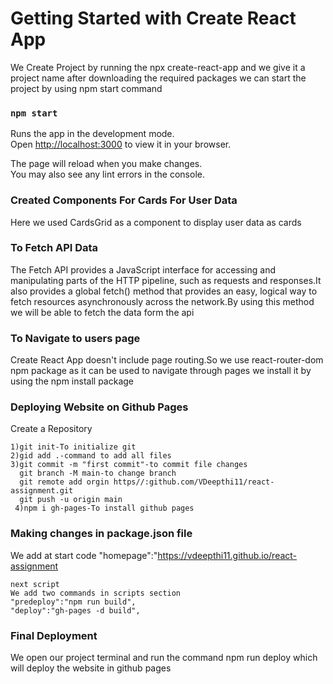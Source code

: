 # Getting Started with Create React App

We Create Project by running the npx create-react-app and we give it a project name after downloading the required packages we can start the project by using npm start command


### `npm start`

Runs the app in the development mode.\
Open [http://localhost:3000](http://localhost:3000) to view it in your browser.

The page will reload when you make changes.\
You may also see any lint errors in the console.


### Created Components For Cards For User Data

Here we used CardsGrid as a component to display user data as cards 

### To Fetch API Data

The Fetch API provides a JavaScript interface for accessing and manipulating parts of the HTTP pipeline, such as requests and responses.It also provides a global fetch() method that provides an easy, logical way to fetch resources asynchronously across the network.By using this method we will be able to fetch the data form the api

### To Navigate to users page
Create React App doesn't include page routing.So we use react-router-dom npm package as it can be used to navigate through pages we install it by using the npm install package 

### Deploying Website on Github Pages
Create a Repository 
```
1)git init-To initialize git 
2)gid add .-command to add all files
3)git commit -m "first commit"-to commit file changes
  git branch -M main-to change branch
  git remote add orgin https//:github.com/VDeepthi11/react-assignment.git
  git push -u origin main
 4)npm i gh-pages-To install github pages
 ```
 ### Making changes in package.json file
 
 We add at start code "homepage":"https://vdeepthi11.github.io/react-assignment
 ```
 next script
 We add two commands in scripts section
 "predeploy":"npm run build",
 "deploy":"gh-pages -d build",
 ```
 ### Final Deployment
 
 We open our project terminal and run the command npm run deploy which will deploy the website in github pages


